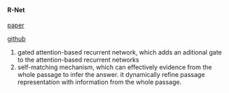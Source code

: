 #### R-Net

[paper](https://www.microsoft.com/en-us/research/wp-content/uploads/2017/05/r-net.pdf)

[github](http://yerevann.github.io/2017/08/25/challenges-of-reproducing-r-net-neural-network-using-keras/)

1. gated attention-based recurrent network, which adds an aditional gate to the attention-based recurrent networks
2. self-matching mechanism, which can effectively evidence from the whole passage to infer the answer. it dynamically refine passage representation with information from the whole passage.